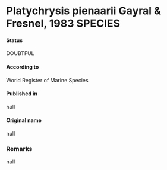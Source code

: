Platychrysis pienaarii Gayral & Fresnel, 1983 SPECIES
=======

#### Status
DOUBTFUL

#### According to
World Register of Marine Species

#### Published in
null

#### Original name
null

### Remarks
null